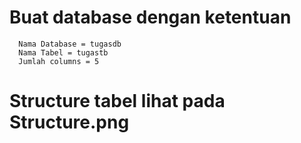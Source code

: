 # Buat database dengan ketentuan

```
  Nama Database = tugasdb
  Nama Tabel = tugastb
  Jumlah columns = 5

```

# Structure tabel lihat pada Structure.png

